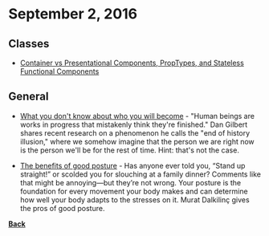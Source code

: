 # September 2, 2016


## Classes

- [Container vs Presentational Components, PropTypes, and Stateless Functional Components](http://courses.reactjsprogram.com/courses/reactjsfundamentals/lectures/762584)


## General

- [What you don't know about who you will become](http://ed.ted.com/featured/cVhQJDNq) - "Human beings are works in progress that mistakenly think they're finished." Dan Gilbert shares recent research on a phenomenon he calls the "end of history illusion," where we somehow imagine that the person we are right now is the person we'll be for the rest of time. Hint: that's not the case.

- [The benefits of good posture](http://ed.ted.com/lessons/the-benefits-of-good-posture-murat-dalkinic) - Has anyone ever told you, “Stand up straight!” or scolded you for slouching at a family dinner? Comments like that might be annoying—but they’re not wrong. Your posture is the foundation for every movement your body makes and can determine how well your body adapts to the stresses on it. Murat Dalkilinç gives the pros of good posture.


[__Back__](../README.md)
